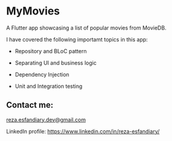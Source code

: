 # MyMovies
A Flutter app showcasing a list of popular movies from MovieDB. 

I have covered the following importamt topics in this app:

- Repository and BLoC pattern

- Separating UI and business logic

- Dependency Injection

- Unit and Integration testing

## Contact me:
reza.esfandiary.dev@gmail.com 

LinkedIn profile: 
https://www.linkedin.com/in/reza-esfandiary/
